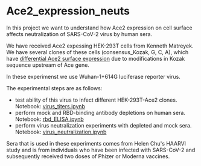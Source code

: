 # Ace2_expression_neuts

In this project we want to understand how Ace2 expression on cell surface affects neutralization of SARS-CoV-2 virus by human sera.  
  
We have received Ace2 expessing HEK-293T cells from Kenneth Matreyek. We have several clones of these cells (consensus_Kozak, G, C, A), which have [differential Ace2 surface expression](https://journals.plos.org/plospathogens/article?id=10.1371/journal.ppat.1009715) due to modifications in Kozak sequence upstream of Ace gene. 

In these experimenst we use Wuhan-1+614G luciferase reporter virus.  

The experimental steps are as follows:   
- test ability of this virus to infect different HEK-293T-Ace2 clones. Notebook: [virus_titers.ipynb](virus_titers.ipynb)
- perform mock and RBD-binding antibody depletions on human sera. Notebook: [rbd_ELISA.ipynb](rbd_ELISA.ipynb) 
- perform virus neutralization experiments with depleted and mock sera. Notebook: [virus_neutralization.ipynb](virus_neutralization.ipynb)  


Sera that is used in these experiments comes from Helen Chu's HAARVI study and is from individuals who have been infected with SARS-CoV-2 and subsequently received two doses of Phizer or Moderna vaccines. 

